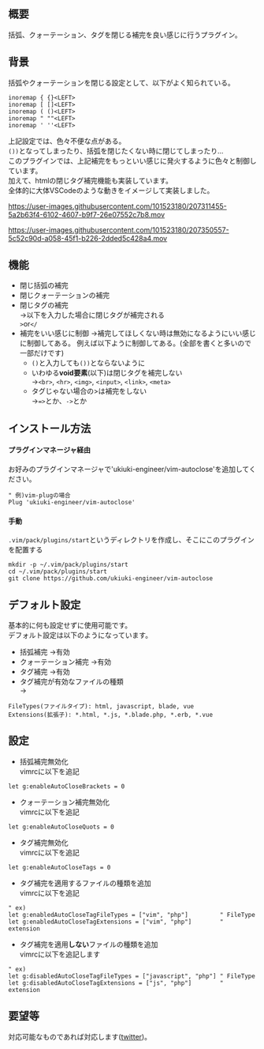 ## 概要
括弧、クォーテーション、タグを閉じる補完を良い感じに行うプラグイン。

## 背景
括弧やクォーテーションを閉じる設定として、以下がよく知られている。
```
inoremap { {}<LEFT>
inoremap [ []<LEFT>
inoremap ( ()<LEFT>
inoremap " ""<LEFT>
inoremap ' ''<LEFT>
```

上記設定では、色々不便な点がある。  
```())```となってしまったり、括弧を閉じたくない時に閉じてしまったり...  
このプラグインでは、上記補完をもっといい感じに発火するように色々と制御しています。  
加えて、htmlの閉じタグ補完機能も実装しています。  
全体的に大体VSCodeのような動きをイメージして実装しました。

https://user-images.githubusercontent.com/101523180/207311455-5a2b63f4-6102-4607-b9f7-26e07552c7b8.mov

https://user-images.githubusercontent.com/101523180/207350557-5c52c90d-a058-45f1-b226-2dded5c428a4.mov


## 機能
- 閉じ括弧の補完
- 閉じクォーテーションの補完
- 閉じタグの補完  
→以下を入力した場合に閉じタグが補完される  
```>```or```</```
- 補完をいい感じに制御
→補完してほしくない時は無効になるようにいい感じに制御してある。
例えば以下ように制御してある。(全部を書くと多いので一部だけです)
  - ```()```と入力しても```())```とならないように
  - いわゆる**void要素**(以下)は閉じタグを補完しない  
  →```<br>```, ```<hr>```, ```<img>```, ```<input>```, ```<link>```, ```<meta>```
  - タグじゃない場合の>は補完をしない  
  →```=>```とか、```->```とか

## インストール方法
#### プラグインマネージャ経由
お好みのプラグインマネージャで'ukiuki-engineer/vim-autoclose'を追加してください。  
```vim
" 例)vim-plugの場合
Plug 'ukiuki-engineer/vim-autoclose'
```
#### 手動
```.vim/pack/plugins/start```というディレクトリを作成し、そこにこのプラグインを配置する
```
mkdir -p ~/.vim/pack/plugins/start
cd ~/.vim/pack/plugins/start
git clone https://github.com/ukiuki-engineer/vim-autoclose
```

## デフォルト設定
基本的に何も設定せずに使用可能です。  
デフォルト設定は以下のようになっています。
- 括弧補完             →有効
- クォーテーション補完 →有効
- タグ補完             →有効
- タグ補完が有効なファイルの種類  
→
```
FileTypes(ファイルタイプ): html, javascript, blade, vue
Extensions(拡張子): *.html, *.js, *.blade.php, *.erb, *.vue
```

## 設定
- 括弧補完無効化  
vimrcに以下を追記
```vim
let g:enableAutoCloseBrackets = 0
```
- クォーテーション補完無効化  
vimrcに以下を追記
```vim
let g:enableAutoCloseQuots = 0
```
- タグ補完無効化  
vimrcに以下を追記
```vim
let g:enableAutoCloseTags = 0
```

- タグ補完を適用するファイルの種類を追加  
vimrcに以下を追記
```vim
" ex)
let g:enabledAutoCloseTagFileTypes = ["vim", "php"]         " FileType
let g:enabledAutoCloseTagExtensions = ["vim", "php"]        " extension
```

- タグ補完を適用**しない**ファイルの種類を追加  
vimrcに以下を追記します
```vim
" ex)
let g:disabledAutoCloseTagFileTypes = ["javascript", "php"] " FileType
let g:disabledAutoCloseTagExtensions = ["js", "php"]        " extension
```

## 要望等
対応可能なものであれば対応します([twitter](https://twitter.com/YUKI75191105))。  
